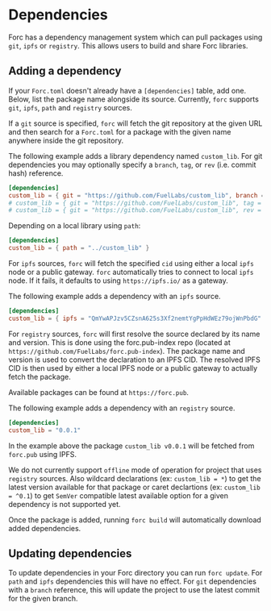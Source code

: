 # Dependencies

Forc has a dependency management system which can pull packages using `git`, `ipfs` or `registry`. This allows users to build and share Forc libraries.

## Adding a dependency

If your `Forc.toml` doesn't already have a `[dependencies]` table, add one. Below, list the package name alongside its source. Currently, `forc` supports `git`, `ipfs`, `path` and `registry` sources.

If a `git` source is specified, `forc` will fetch the git repository at the given URL and then search for a `Forc.toml` for a package with the given name anywhere inside the git repository.

The following example adds a library dependency named `custom_lib`. For git dependencies you may optionally specify a `branch`, `tag`, or `rev` (i.e. commit hash) reference.

```toml
[dependencies]
custom_lib = { git = "https://github.com/FuelLabs/custom_lib", branch = "master" }
# custom_lib = { git = "https://github.com/FuelLabs/custom_lib", tag = "v0.0.1" }
# custom_lib = { git = "https://github.com/FuelLabs/custom_lib", rev = "87f80bdf323e2d64e213895d0a639ad468f4deff" }
```

Depending on a local library using `path`:

```toml
[dependencies]
custom_lib = { path = "../custom_lib" }
```

For `ipfs` sources, `forc` will fetch the specified `cid` using either a local `ipfs` node or a public gateway. `forc` automatically tries to connect to local `ipfs` node. If it fails, it defaults to using `https://ipfs.io/` as a gateway.

The following example adds a dependency with an `ipfs` source.

```toml
[dependencies]
custom_lib = { ipfs = "QmYwAPJzv5CZsnA625s3Xf2nemtYgPpHdWEz79ojWnPbdG" }
```

For `registry` sources, `forc` will first resolve the source declared by its name and version. This is done using the forc.pub-index repo (located at `https://github.com/FuelLabs/forc.pub-index`). The package name and version is used to convert the declaration to an IPFS CID. The resolved IPFS CID is then used by either a local IPFS node or a public gateway to actually fetch the package.

Available packages can be found at `https://forc.pub`.

The following example adds a dependency with an `registry` source.

```toml
[dependencies]
custom_lib = "0.0.1"
```
In the example above the package `custom_lib v0.0.1` will be fetched from `forc.pub` using IPFS.

We do not currently support `offline` mode of operation for project that uses `registry` sources. Also wildcard declarations (ex: `custom_lib = *`) to get the latest version available for that package or caret declartions (ex: `custom_lib = ^0.1`) to get `SemVer` compatible latest available option for a given dependency is not supported yet.

Once the package is added, running `forc build` will automatically download added dependencies.

## Updating dependencies

To update dependencies in your Forc directory you can run `forc update`. For `path` and `ipfs` dependencies this will have no effect. For `git` dependencies with a `branch` reference, this will update the project to use the latest commit for the given branch.
